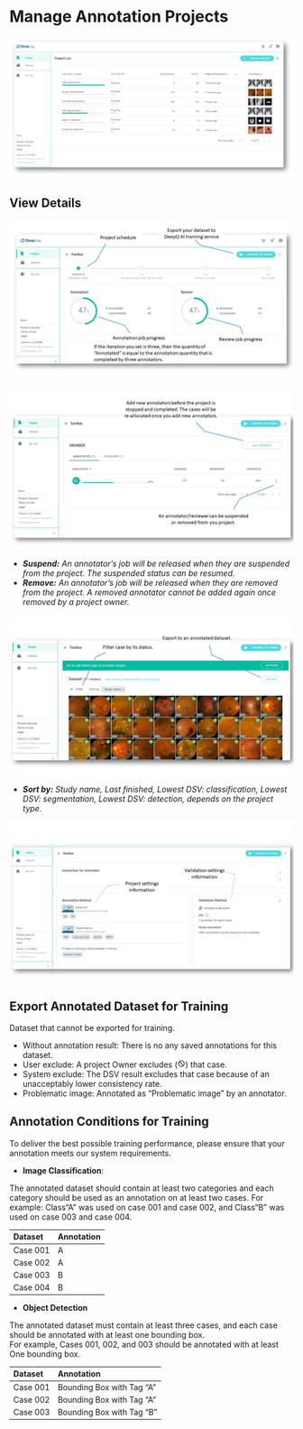 # Manage Annotation Projects

![](../.gitbook/assets/image%20%2888%29.png)

## View Details 

![](../.gitbook/assets/manage1.jpg)

![](../.gitbook/assets/manage2.jpg)

* _**Suspend:** An annotator’s job will be released when they are suspended from the project. The suspended status can be resumed._ 
* _**Remove:** An annotator’s job will be released when they are removed from the project. A removed annotator cannot be added again once removed by a project owner._

![](../.gitbook/assets/manage3.jpg)

* _**Sort by:** Study name, Last finished, Lowest DSV: classification, Lowest DSV: segmentation, Lowest DSV: detection, depends on the project type._

![](../.gitbook/assets/manage4.jpg)

## Export Annotated Dataset for Training

Dataset that cannot be exported for training.

* Without annotation result: There is no any saved annotations for this dataset. 
* User exclude: A project Owner excludes \(![](../.gitbook/assets/image%20%2814%29.png)\) that case. 
* System exclude: The DSV result excludes that case because of an unacceptably lower consistency rate. 
* Problematic image: Annotated as “Problematic image” by an annotator. 

## Annotation Conditions for Training

To deliver the best possible training performance, please ensure that your annotation meets our system requirements.

*   **Image Classification**:

The annotated dataset should contain at least two categories and each category should be used as an annotation on at least two cases. For example: Class“A” was used on case 001 and case 002, and Class“B” was used on case 003 and case 004.

| Dataset | Annotation |
| :--- | :--- |
| Case 001 | A |
| Case 002 | A |
| Case 003 | B |
| Case 004 | B |

*  **Object Detection**

The annotated dataset must contain at least three cases, and each case should be annotated with at least one bounding box.   
For example, Cases 001, 002, and 003 should be annotated with at least One bounding box.

| Dataset | Annotation |
| :--- | :--- |
| Case 001 | Bounding Box with Tag “A” |
| Case 002 | Bounding Box with Tag “A” |
| Case 003 | Bounding Box with Tag “B” |

